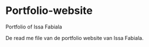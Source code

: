 # Portfolio-website
Portfolio of Issa Fabiala

De read me file van de portfolio website van Issa Fabiala.